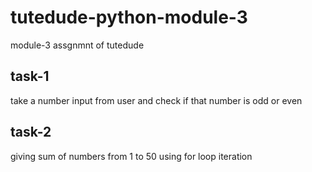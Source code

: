 # tutedude-python-module-3
module-3 assgnmnt of tutedude

## task-1
take a number input from user and check if that number is odd or even 

## task-2
giving sum of numbers from 1 to 50 using for loop iteration 
